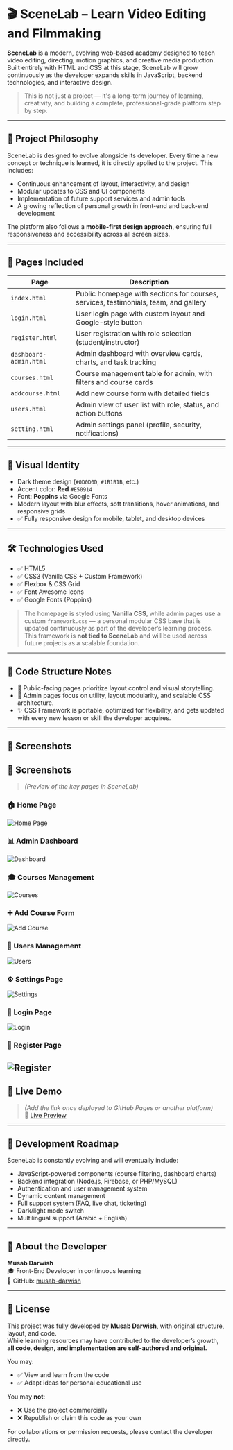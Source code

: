 # 🎬 SceneLab – Learn Video Editing and Filmmaking

**SceneLab** is a modern, evolving web-based academy designed to teach video editing, directing, motion graphics, and creative media production. Built entirely with HTML and CSS at this stage, SceneLab will grow continuously as the developer expands skills in JavaScript, backend technologies, and interactive design.

> This is not just a project — it's a long-term journey of learning, creativity, and building a complete, professional-grade platform step by step.

---

## 🚀 Project Philosophy
SceneLab is designed to evolve alongside its developer. Every time a new concept or technique is learned, it is directly applied to the project. This includes:

- Continuous enhancement of layout, interactivity, and design  
- Modular updates to CSS and UI components  
- Implementation of future support services and admin tools  
- A growing reflection of personal growth in front-end and back-end development  

The platform also follows a **mobile-first design approach**, ensuring full responsiveness and accessibility across all screen sizes.

---

## 🧱 Pages Included

| Page                  | Description |
|-----------------------|-------------|
| `index.html`          | Public homepage with sections for courses, services, testimonials, team, and gallery |
| `login.html`          | User login page with custom layout and Google-style button |
| `register.html`       | User registration with role selection (student/instructor) |
| `dashboard-admin.html`| Admin dashboard with overview cards, charts, and task tracking |
| `courses.html`        | Course management table for admin, with filters and course cards |
| `addcourse.html`      | Add new course form with detailed fields |
| `users.html`          | Admin view of user list with role, status, and action buttons |
| `setting.html`        | Admin settings panel (profile, security, notifications) |

---

## 🎨 Visual Identity

- Dark theme design (`#0D0D0D`, `#1B1B1B`, etc.)
- Accent color: **Red** `#E50914`
- Font: **Poppins** via Google Fonts
- Modern layout with blur effects, soft transitions, hover animations, and responsive grids
- ✅ Fully responsive design for mobile, tablet, and desktop devices

---

## 🛠️ Technologies Used

- ✅ HTML5
- ✅ CSS3 (Vanilla CSS + Custom Framework)
- ✅ Flexbox & CSS Grid
- ✅ Font Awesome Icons
- ✅ Google Fonts (Poppins)

> The homepage is styled using **Vanilla CSS**, while admin pages use a custom `framework.css` — a personal modular CSS base that is updated continuously as part of the developer’s learning process.  
> This framework is **not tied to SceneLab** and will be used across future projects as a scalable foundation.

---

## 📐 Code Structure Notes

- 🎯 Public-facing pages prioritize layout control and visual storytelling.
- 🧱 Admin pages focus on utility, layout modularity, and scalable CSS architecture.
- ✨ CSS Framework is portable, optimized for flexibility, and gets updated with every new lesson or skill the developer acquires.

---
## 📸 Screenshots

## 📸 Screenshots

> *(Preview of the key pages in SceneLab)*

### 🏠 Home Page
![Home Page](screenshots/Home.png)

### 📊 Admin Dashboard
![Dashboard](screenshots/dashboard.png)

### 🎓 Courses Management
![Courses](screenshots/courses.png)

### ➕ Add Course Form
![Add Course](screenshots/addcourses.png)

### 👥 Users Management
![Users](screenshots/users.png)

### ⚙️ Settings Page
![Settings](screenshots/settings.png)

### 🔐 Login Page
![Login](screenshots/login.png)

### 📝 Register Page
![Register](screenshots/register.png)
---

## 🔗 Live Demo

> *(Add the link once deployed to GitHub Pages or another platform)*  
🔗 [Live Preview](#)

---

## 🔄 Development Roadmap

SceneLab is constantly evolving and will eventually include:

- JavaScript-powered components (course filtering, dashboard charts)
- Backend integration (Node.js, Firebase, or PHP/MySQL)
- Authentication and user management system
- Dynamic content management
- Full support system (FAQ, live chat, ticketing)
- Dark/light mode switch
- Multilingual support (Arabic + English)

---

## 🙋 About the Developer

**Musab Darwish**  
🎓 Front-End Developer in continuous learning  
🔗 GitHub: [musab-darwish](https://github.com/musab-darwish)

---

## 📄 License

This project was fully developed by **Musab Darwish**, with original structure, layout, and code.  
While learning resources may have contributed to the developer’s growth, **all code, design, and implementation are self-authored and original.**

You may:
- ✅ View and learn from the code  
- ✅ Adapt ideas for personal educational use  

You may **not**:
- ❌ Use the project commercially  
- ❌ Republish or claim this code as your own  

For collaborations or permission requests, please contact the developer directly.